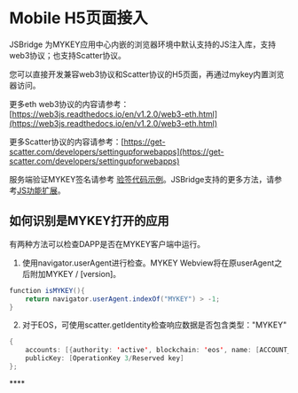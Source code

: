 # Mobile H5页面接入

JSBridge 为MYKEY应用中心内嵌的浏览器环境中默认支持的JS注入库，支持web3协议；也支持Scatter协议。

您可以直接开发兼容web3协议和Scatter协议的H5页面，再通过mykey内置浏览器访问。

更多eth web3协议的内容请参考：[https://web3js.readthedocs.io/en/v1.2.0/web3-eth.html](https://web3js.readthedocs.io/en/v1.2.0/web3-eth.html)

更多Scatter协议的内容请参考：[https://get-scatter.com/developers/settingupforwebapps](https://get-scatter.com/developers/settingupforwebapps)

服务端验证MYKEY签名请参考 [验签代码示例](../../sign-in-with-mykey/verify-example.md)。JSBridge支持的更多方法，请参考[JS功能扩展](js-extensions.md)。

## 如何识别是MYKEY打开的应用

有两种方法可以检查DAPP是否在MYKEY客户端中运行。

1. 使用navigator.userAgent进行检查。MYKEY Webview将在原userAgent之后附加MYKEY / \[version\]。

```java
function isMYKEY(){
    return navigator.userAgent.indexOf("MYKEY") > -1;
}
```

2. 对于EOS，可使用scatter.getIdentity检查响应数据是否包含类型："MYKEY"

```java
{
    accounts: [{authority: 'active', blockchain: 'eos', name: [ACCOUNT_NAME], type: 'MYKEY'}],
    publicKey: [OperationKey 3/Reserved key]
};
```



\*\*\*\*



